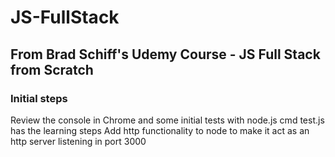 # JS-FullStack
## From Brad Schiff's Udemy Course - JS Full Stack from Scratch
### Initial steps
Review the console in Chrome and some initial tests with node.js cmd
test.js has the learning steps
Add http functionality to node to make it act as an http server listening in port 3000
